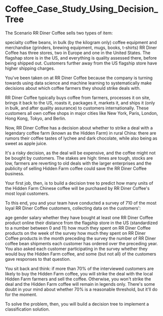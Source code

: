 # Coffee_Case_Study_Using_Decision_Tree
The Scenario
RR Diner Coffee sells two types of item:

specialty coffee beans, in bulk (by the kilogram only)
coffee equipment and merchandise (grinders, brewing equipment, mugs, books, t-shirts)
RR Diner Coffee has three stores, two in Europe and one in the United States. The flagshap store is in the US, and everything is quality assessed there, before being shipped out. Customers further away from the US flagship store have higher shipping charges.

You've been taken on at RR Diner Coffee because the company is turning towards using data science and machine learning to systematically make decisions about which coffee farmers they should strike deals with.

RR Diner Coffee typically buys coffee from farmers, processes it on site, brings it back to the US, roasts it, packages it, markets it, and ships it (only in bulk, and after quality assurance) to customers internationally. These customers all own coffee shops in major cities like New York, Paris, London, Hong Kong, Tokyo, and Berlin.

Now, RR Diner Coffee has a decision about whether to strike a deal with a legendary coffee farm (known as the Hidden Farm) in rural China: there are rumors their coffee tastes of lychee and dark chocolate, while also being as sweet as apple juice.

It's a risky decision, as the deal will be expensive, and the coffee might not be bought by customers. The stakes are high: times are tough, stocks are low, farmers are reverting to old deals with the larger enterprises and the publicity of selling Hidden Farm coffee could save the RR Diner Coffee business.

Your first job, then, is to build a decision tree to predict how many units of the Hidden Farm Chinese coffee will be purchased by RR Diner Coffee's most loyal customers.

To this end, you and your team have conducted a survey of 710 of the most loyal RR Diner Coffee customers, collecting data on the customers':

age
gender
salary
whether they have bought at least one RR Diner Coffee product online
their distance from the flagship store in the US (standardized to a number between 0 and 11)
how much they spent on RR Diner Coffee products on the week of the survey
how much they spent on RR Diner Coffee products in the month preceding the survey
the number of RR Diner coffee bean shipments each customer has ordered over the preceding year.
You also asked each customer participating in the survey whether they would buy the Hidden Farm coffee, and some (but not all) of the customers gave responses to that question.

You sit back and think: if more than 70% of the interviewed customers are likely to buy the Hidden Farm coffee, you will strike the deal with the local Hidden Farm farmers and sell the coffee. Otherwise, you won't strike the deal and the Hidden Farm coffee will remain in legends only. There's some doubt in your mind about whether 70% is a reasonable threshold, but it'll do for the moment.

To solve the problem, then, you will build a decision tree to implement a classification solution.
